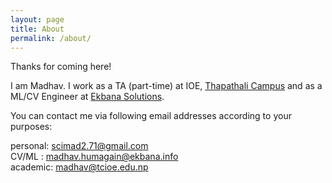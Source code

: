 ```yaml
---
layout: page
title: About
permalink: /about/
---
```


Thanks for coming here!

I am Madhav. I work as a TA (part-time) at IOE, [Thapathali Campus][thapathali-campus] and as a ML/CV Engineer at [Ekbana Solutions][ekbana].

You can contact me via following email addresses according to your purposes:

personal: scimad2.71@gmail.com  
CV/ML   : madhav.humagain@ekbana.info  
academic: madhav@tcioe.edu.np  

<div class="fb-comments" data-href="https://scimad.github.io/about/" data-width="600" data-numposts="5"></div>


[thapathali-campus]: http://tcioe.edu.np
[ekbana]: https://ekbana.com
